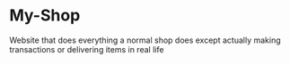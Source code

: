 # My-Shop
Website that does everything a normal shop does except actually making transactions or delivering items in real life
